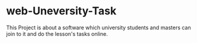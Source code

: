 # web-Uneversity-Task

This Project is about a software which university students and masters can join to it and do the lesson's tasks online.
